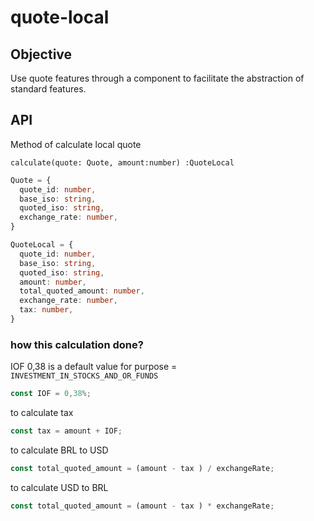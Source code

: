 # quote-local

## Objective
Use quote features through a component to facilitate the abstraction of standard features.

## API

Method of calculate local quote

`calculate(quote: Quote, amount:number) :QuoteLocal`

``` typescript
Quote = {
  quote_id: number,
  base_iso: string,
  quoted_iso: string,
  exchange_rate: number,
}

QuoteLocal = {
  quote_id: number,
  base_iso: string,
  quoted_iso: string,
  amount: number,
  total_quoted_amount: number,
  exchange_rate: number,
  tax: number,
}
```

### how this calculation done?

IOF 0,38 is a default value for purpose = `INVESTMENT_IN_STOCKS_AND_OR_FUNDS`
``` typescript
const IOF = 0,38%;
```

to calculate tax
``` typescript
const tax = amount + IOF;
```

to calculate BRL to USD
``` typescript
const total_quoted_amount = (amount - tax ) / exchangeRate;
```

to calculate USD to BRL
``` typescript
const total_quoted_amount = (amount - tax ) * exchangeRate;
```
